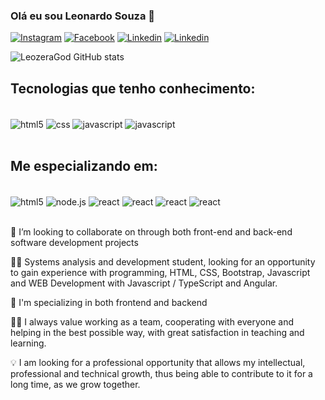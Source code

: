 
### Olá eu sou Leonardo Souza 🤙

[![Instagram](https://img.shields.io/badge/Instagram-E4405F?style=for-the-badge&logo=instagram&logoColor=white)](https://www.instagram.com/eileonardo_souza/)
[![Facebook](https://img.shields.io/badge/Facebook-1877F2?style=for-the-badge&logo=facebook&logoColor=white)](https://www.facebook.com/profile.php?id=100015636822470)
[![Linkedin](https://img.shields.io/badge/LinkedIn-0077B5?style=for-the-badge&logo=linkedin&logoColor=white)](https://www.linkedin.com/in/leonardo-souza-dev/)
[![Linkedin](https://img.shields.io/badge/WhatsApp-25D366?style=for-the-badge&logo=whatsapp&logoColor=white)](https://api.whatsapp.com/send?phone=5546991411023)


![LeozeraGod GitHub stats](https://github-readme-stats.vercel.app/api?username=LeozeraGod&show_icons=true&theme=merko)

## Tecnologias que tenho conhecimento: 

<div style="display: inline_block">
<br>
<img align="center" alt="html5"  src="https://img.shields.io/badge/HTML5-E34F26?style=for-the-badge&logo=html5&logoColor=white" >
<img align="center" alt="css"  src="https://img.shields.io/badge/CSS3-1572B6?style=for-the-badge&logo=css3&logoColor=white" >
<img align="center" alt="javascript"  src="https://img.shields.io/badge/JavaScript-F7DF1E?style=for-the-badge&logo=javascript&logoColor=black" >
<img align="center" alt="javascript"  src="https://img.shields.io/badge/Angular-DD0031?style=for-the-badge&logo=angular&logoColor=white" >
</div>

<br>

## Me especializando em: 

<div style="display: inline_block">
<br>
<img align="center" alt="html5"  src="https://img.shields.io/badge/TypeScript-007ACC?style=for-the-badge&logo=typescript&logoColor=white">
<img align="center" alt="node.js"  src="https://img.shields.io/badge/Node.js-43853D?style=for-the-badge&logo=node.js&logoColor=white" >
<img align="center" alt="react"  src="https://img.shields.io/badge/React-20232A?style=for-the-badge&logo=react&logoColor=61DAFB" >
<img align="center" alt="react"  src="https://img.shields.io/badge/PHP-777BB4?style=for-the-badge&logo=php&logoColor=white" >
<img align="center" alt="react"  src="https://img.shields.io/badge/Python-14354C?style=for-the-badge&logo=python&logoColor=white" >
<img align="center" alt="react"  src="https://img.shields.io/badge/Bootstrap-563D7C?style=for-the-badge&logo=bootstrap&logoColor=white" >
</div>

<br>

💞️ I’m looking to collaborate on through both front-end and back-end software development projects



👨‍🎓 Systems analysis and development student, looking for an opportunity to gain experience with programming, HTML, CSS, Bootstrap, Javascript and WEB Development with Javascript / TypeScript and Angular.

🚀 I'm specializing in both frontend and backend

👨‍💻 I always value working as a team, cooperating with everyone and helping in the best possible way, with great satisfaction in teaching and learning.

💡 I am looking for a professional opportunity that allows my intellectual, professional and technical growth, thus being able to contribute to it for a long time, as we grow together.
